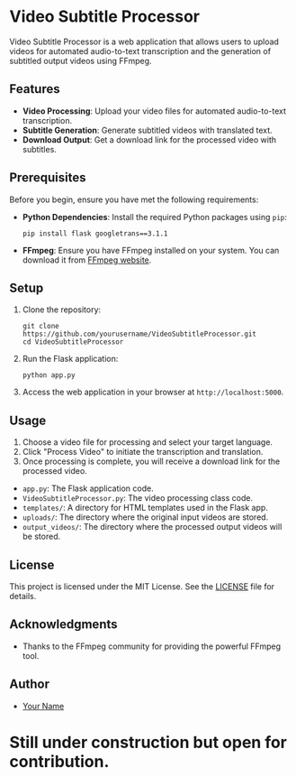# Video Subtitle Processor

Video Subtitle Processor is a web application that allows users to upload videos for automated audio-to-text transcription and the generation of subtitled output videos using FFmpeg.

## Features

- **Video Processing**: Upload your video files for automated audio-to-text transcription.
- **Subtitle Generation**: Generate subtitled videos with translated text.
- **Download Output**: Get a download link for the processed video with subtitles.

## Prerequisites

Before you begin, ensure you have met the following requirements:

- **Python Dependencies**: Install the required Python packages using `pip`:
    ```
    pip install flask googletrans==3.1.1
    ```

- **FFmpeg**: Ensure you have FFmpeg installed on your system. You can download it from [FFmpeg website](https://ffmpeg.org/download.html).

## Setup

1. Clone the repository:
    ```
    git clone https://github.com/yourusername/VideoSubtitleProcessor.git
    cd VideoSubtitleProcessor
    ```

2. Run the Flask application:
    ```
    python app.py
    ```

3. Access the web application in your browser at `http://localhost:5000`.

## Usage

1. Choose a video file for processing and select your target language.
2. Click "Process Video" to initiate the transcription and translation.
3. Once processing is complete, you will receive a download link for the processed video.

- `app.py`: The Flask application code.
- `VideoSubtitleProcessor.py`: The video processing class code.
- `templates/`: A directory for HTML templates used in the Flask app.
- `uploads/`: The directory where the original input videos are stored.
- `output_videos/`: The directory where the processed output videos will be stored.

## License

This project is licensed under the MIT License. See the [LICENSE](LICENSE) file for details.

## Acknowledgments

- Thanks to the FFmpeg community for providing the powerful FFmpeg tool.

## Author

- [Your Name](https://github.com/theFutureGuy)


# Still under construction but open for contribution.

